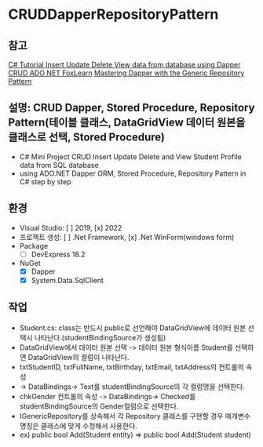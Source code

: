﻿# CRUDDapperRepositoryPattern

## 참고
[C# Tutorial Insert Update Delete View data from database using Dapper CRUD ADO NET FoxLearn](https://youtu.be/pn8wrK3FyGA?si=WnoAhCHZ5CCy_ggz)
[Mastering Dapper with the Generic Repository Pattern](https://medium.com/@ZuraizAhmedShehzad/mastering-the-dapper-orm-with-the-generic-repository-pattern-8049eb9de43b)

## 설명: CRUD Dapper, Stored Procedure, Repository Pattern(테이블 클래스, DataGridView 데이터 원본을 클래스로 선택, Stored Procedure)
* C# Mini Project CRUD Insert Update Delete and View Student Profile data from SQL database 
* using ADO.NET Dapper ORM, Stored Procedure, Repository Pattern in C# step by step

## 환경
* Visual Studio: [ ] 2019, [x] 2022
* 프로젝트 생성: [ ] .Net Framework, [x] .Net WinForm(windows form)
* Package 
  * [ ] DevExpress 18.2
* NuGet
  * [x] Dapper
  * [x] System.Data.SqlClient 

## 작업
* Student.cs: class는 반드시 public로 선언해야 DataGridView에 데이터 원본 선택시 나타난다.(studentBindingSource가 생성됨)
* DataGridView에서 데이터 원본 선택 -> 데이터 원본 형식이름 Student를 선택하면 DataGridView의 컬럼이 나타난다.
* txtStudentID, txtFullName, txtBirthday, txtEmail, txtAddress의 컨트롤의 속성 
* -> DataBindings-> Text를 studentBindingSource의 각 컬럼명을 선택한다.
* chkGender 컨트롤의 속성 -> DataBindings-> Checked를 studentBindingSource의 Gender컬럼으로 선택한다.
* IGenericRepository<T>를 상속해서 각 Repository 클래스를 구현할 경우 매개변수명칭은 클래스에 맞게 수정해서 사용한다.
* ex) public bool Add(Student entity) => public bool Add(Student student)

